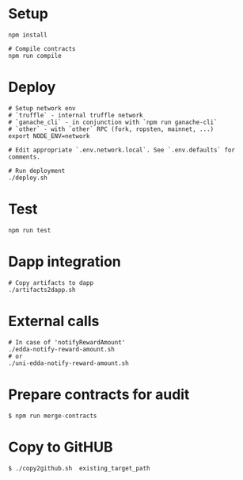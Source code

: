 # Setup

```
npm install

# Compile contracts
npm run compile
```

# Deploy

```
# Setup network env
# `truffle` - internal truffle network
# `ganache_cli` - in conjunction with `npm run ganache-cli`
# `other` - with `other` RPC (fork, ropsten, mainnet, ...)
export NODE_ENV=network

# Edit appropriate `.env.network.local`. See `.env.defaults` for comments.

# Run deployment
./deploy.sh
```

# Test

```
npm run test
```

# Dapp integration

```
# Copy artifacts to dapp
./artifacts2dapp.sh
```

# External calls

```
# In case of 'notifyRewardAmount'
./edda-notify-reward-amount.sh
# or
./uni-edda-notify-reward-amount.sh
```

# Prepare contracts for audit

```
$ npm run merge-contracts
```

# Copy to GitHUB

```
$ ./copy2github.sh  existing_target_path
```
